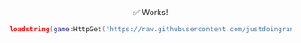<div align="center">
✅ Works!
  
```lua
loadstring(game:HttpGet("https://raw.githubusercontent.com/justdoingrandomstuff/World-Zero/refs/heads/main/autofarm"))()
```
